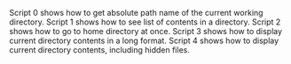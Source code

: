 Script 0 shows how to get absolute path name of the current working directory.
Script 1 shows how to see list of contents in a directory.
Script 2 shows how to go to home directory at once.
Script 3 shows how to  display current directory contents in a long format.
Script 4 shows how to display current directory contents, including hidden files.
